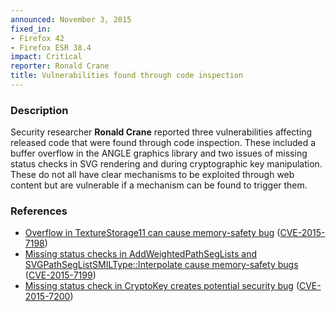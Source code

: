 ```yaml
---
announced: November 3, 2015
fixed_in:
- Firefox 42
- Firefox ESR 38.4
impact: Critical
reporter: Ronald Crane
title: Vulnerabilities found through code inspection
---
```


<h3>Description</h3>

<p>Security researcher <strong>Ronald Crane</strong> reported three vulnerabilities
affecting released code that were found through code inspection. These included a
buffer overflow in the ANGLE graphics library and two issues of missing status checks in
SVG rendering and during cryptographic key manipulation. These do not all have clear
mechanisms to be exploited through web content but are vulnerable if a mechanism can be
found to trigger them.
</p>


<h3>References</h3>

<ul>
  <li><a href="https://bugzilla.mozilla.org/show_bug.cgi?id=1188010">
       Overflow in TextureStorage11 can cause memory-safety bug</a>
(<a href="http://cve.mitre.org/cgi-bin/cvename.cgi?name=CVE-2015-7198"
class="ex-ref">CVE-2015-7198</a>)</li>
  <li><a href="https://bugzilla.mozilla.org/show_bug.cgi?id=1204061">
       Missing status checks in AddWeightedPathSegLists and
SVGPathSegListSMILType::Interpolate cause memory-safety bugs</a>
(<a href="http://cve.mitre.org/cgi-bin/cvename.cgi?name=CVE-2015-7199"
class="ex-ref">CVE-2015-7199</a>)</li>
  <li><a href="https://bugzilla.mozilla.org/show_bug.cgi?id=1204155">
       Missing status check in CryptoKey creates potential security bug</a>
(<a href="http://cve.mitre.org/cgi-bin/cvename.cgi?name=CVE-2015-7200"
class="ex-ref">CVE-2015-7200</a>)</li>
</ul>




